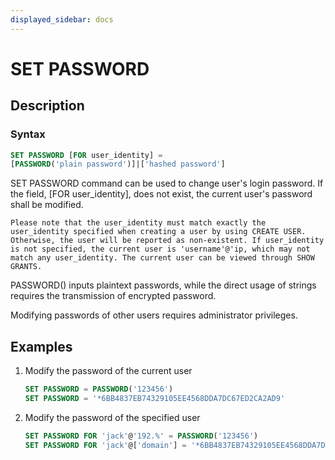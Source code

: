 ```yaml
---
displayed_sidebar: docs
---
```


# SET PASSWORD

## Description

### Syntax

```SQL
SET PASSWORD [FOR user_identity] =
[PASSWORD('plain password')]|['hashed password']
```

SET PASSWORD command can be used to change user's login password. If the field, [FOR user_identity], does not exist, the current user's password shall be modified.

```plain text
Please note that the user_identity must match exactly the user_identity specified when creating a user by using CREATE USER. Otherwise, the user will be reported as non-existent. If user_identity is not specified, the current user is 'username'@'ip, which may not match any user_identity. The current user can be viewed through SHOW GRANTS. 
```

PASSWORD() inputs plaintext passwords, while the direct usage of strings requires the transmission of encrypted password.

Modifying passwords of other users requires administrator privileges.

## Examples

1. Modify the password of the current user

    ```SQL
    SET PASSWORD = PASSWORD('123456')
    SET PASSWORD = '*6BB4837EB74329105EE4568DDA7DC67ED2CA2AD9'
    ```

2. Modify the password of the specified user

    ```SQL
    SET PASSWORD FOR 'jack'@'192.%' = PASSWORD('123456')
    SET PASSWORD FOR 'jack'@['domain'] = '*6BB4837EB74329105EE4568DDA7DC67ED2CA2AD9'
    ```
